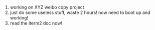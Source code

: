 1. working on XYZ weibo copy project
2. just do some useless stuff, waste 2 hours! now need to boot up and working!
3. read the iterm2 doc now!
